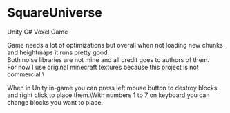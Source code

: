 # SquareUniverse
Unity C# Voxel Game

Game needs a lot of optimizations but overall when not loading new chunks and heightmaps it runs pretty good.\
Both noise libraries are not mine and all credit goes to authors of them.\
For now I use original minecraft textures because this project is not commercial.\

When in Unity in-game you can press left mouse button to destroy blocks and right click to place them.\With numbers 1 to 7 on keyboard you can change blocks you want to place.

